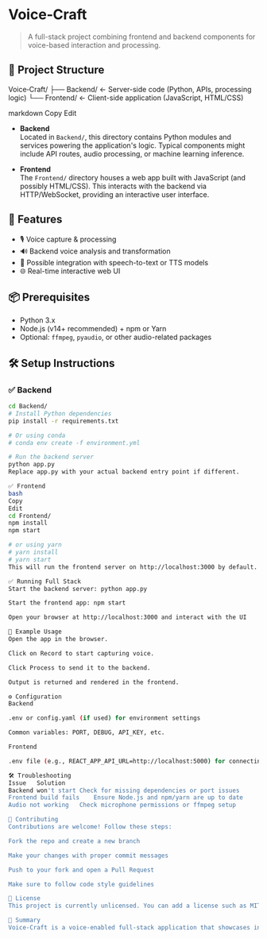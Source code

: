 # Voice‑Craft

> A full-stack project combining frontend and backend components for voice-based interaction and processing.

## 📁 Project Structure

Voice‑Craft/
├── Backend/ ← Server-side code (Python, APIs, processing logic)
└── Frontend/ ← Client-side application (JavaScript, HTML/CSS)

markdown
Copy
Edit

- **Backend**  
  Located in `Backend/`, this directory contains Python modules and services powering the application's logic. Typical components might include API routes, audio processing, or machine learning inference.

- **Frontend**  
  The `Frontend/` directory houses a web app built with JavaScript (and possibly HTML/CSS). This interacts with the backend via HTTP/WebSocket, providing an interactive user interface.

## 🚀 Features

- 🎙️ Voice capture & processing
- 🔊 Backend voice analysis and transformation
- 🧠 Possible integration with speech-to-text or TTS models
- 🌐 Real-time interactive web UI

## 📦 Prerequisites

- Python 3.x  
- Node.js (v14+ recommended) + npm or Yarn  
- Optional: `ffmpeg`, `pyaudio`, or other audio-related packages

## 🛠️ Setup Instructions

### ✅ Backend

```bash
cd Backend/
# Install Python dependencies
pip install -r requirements.txt

# Or using conda
# conda env create -f environment.yml

# Run the backend server
python app.py
Replace app.py with your actual backend entry point if different.

✅ Frontend
bash
Copy
Edit
cd Frontend/
npm install
npm start

# or using yarn
# yarn install
# yarn start
This will run the frontend server on http://localhost:3000 by default.

✅ Running Full Stack
Start the backend server: python app.py

Start the frontend app: npm start

Open your browser at http://localhost:3000 and interact with the UI

🧪 Example Usage
Open the app in the browser.

Click on Record to start capturing voice.

Click Process to send it to the backend.

Output is returned and rendered in the frontend.

⚙️ Configuration
Backend

.env or config.yaml (if used) for environment settings

Common variables: PORT, DEBUG, API_KEY, etc.

Frontend

.env file (e.g., REACT_APP_API_URL=http://localhost:5000) for connecting to backend

🛠️ Troubleshooting
Issue	Solution
Backend won't start	Check for missing dependencies or port issues
Frontend build fails	Ensure Node.js and npm/yarn are up to date
Audio not working	Check microphone permissions or ffmpeg setup

🤝 Contributing
Contributions are welcome! Follow these steps:

Fork the repo and create a new branch

Make your changes with proper commit messages

Push to your fork and open a Pull Request

Make sure to follow code style guidelines

📄 License
This project is currently unlicensed. You can add a license such as MIT, Apache 2.0, or others.

📌 Summary
Voice‑Craft is a voice-enabled full-stack application that showcases interactive audio processing through a modern web interface. Whether you're using it for voice commands, transformation, or communication—this setup helps bridge audio and web technologies effectively.
